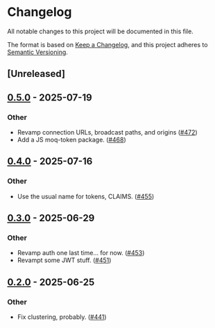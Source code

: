 # Changelog

All notable changes to this project will be documented in this file.

The format is based on [Keep a Changelog](https://keepachangelog.com/en/1.0.0/),
and this project adheres to [Semantic Versioning](https://semver.org/spec/v2.0.0.html).

## [Unreleased]

## [0.5.0](https://github.com/kixelated/moq/compare/moq-token-v0.4.0...moq-token-v0.5.0) - 2025-07-19

### Other

- Revamp connection URLs, broadcast paths, and origins ([#472](https://github.com/kixelated/moq/pull/472))
- Add a JS moq-token package. ([#468](https://github.com/kixelated/moq/pull/468))

## [0.4.0](https://github.com/kixelated/moq/compare/moq-token-v0.3.0...moq-token-v0.4.0) - 2025-07-16

### Other

- Use the usual name for tokens, CLAIMS. ([#455](https://github.com/kixelated/moq/pull/455))

## [0.3.0](https://github.com/kixelated/moq/compare/moq-token-v0.2.0...moq-token-v0.3.0) - 2025-06-29

### Other

- Revamp auth one last time... for now. ([#453](https://github.com/kixelated/moq/pull/453))
- Revampt some JWT stuff. ([#451](https://github.com/kixelated/moq/pull/451))

## [0.2.0](https://github.com/kixelated/moq/compare/moq-token-v0.1.0...moq-token-v0.2.0) - 2025-06-25

### Other

- Fix clustering, probably. ([#441](https://github.com/kixelated/moq/pull/441))
